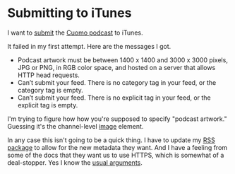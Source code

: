 # Submitting to iTunes
I want to <a href="https://podcastsconnect.apple.com/my-podcasts/new-feed">submit</a> the <a href="http://scripting.com/cuomo/rss.xml">Cuomo podcast</a> to iTunes.

It failed in my first attempt. Here are the messages I got.
* Podcast artwork must be between 1400 x 1400 and 3000 x 3000 pixels, JPG or PNG, in RGB color space, and hosted on a server that allows HTTP head requests.
* Can’t submit your feed. There is no category tag in your feed, or the category tag is empty.
* Can’t submit your feed. There is no explicit tag in your feed, or the explicit tag is empty.

I'm trying to figure how how you're supposed to specify "podcast artwork." Guessing it's the channel-level <a href="https://www.w3schools.com/xml/rss_tag_image.asp">image</a> element. 

In any case this isn't going to be a quick thing. I have to update my <a href="https://www.npmjs.com/package/daverss">RSS package</a> to allow for the new metadata they want. And I have a feeling from some of the docs that they want us to use HTTPS, which is somewhat of a deal-stopper. Yes I know the <a href="http://this.how/googleAndHttp/#1519488824000">usual arguments</a>. 

